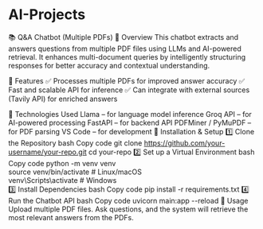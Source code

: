 # AI-Projects

📚 Q&A Chatbot (Multiple PDFs)
🔹 Overview
This chatbot extracts and answers questions from multiple PDF files using LLMs and AI-powered retrieval. It enhances multi-document queries by intelligently structuring responses for better accuracy and contextual understanding.

🔹 Features
✅ Processes multiple PDFs for improved answer accuracy
✅ Fast and scalable API for inference
✅ Can integrate with external sources (Tavily API) for enriched answers

🔹 Technologies Used
Llama – for language model inference
Groq API – for AI-powered processing
FastAPI – for backend API
PDFMiner / PyMuPDF – for PDF parsing
VS Code – for development
🔹 Installation & Setup
1️⃣ Clone the Repository
bash
Copy code
git clone https://github.com/your-username/your-repo.git
cd your-repo
2️⃣ Set up a Virtual Environment
bash
Copy code
python -m venv venv  
source venv/bin/activate  # Linux/macOS  
venv\Scripts\activate     # Windows  
3️⃣ Install Dependencies
bash
Copy code
pip install -r requirements.txt
4️⃣ Run the Chatbot API
bash
Copy code
uvicorn main:app --reload
🔹 Usage
Upload multiple PDF files.
Ask questions, and the system will retrieve the most relevant answers from the PDFs.
